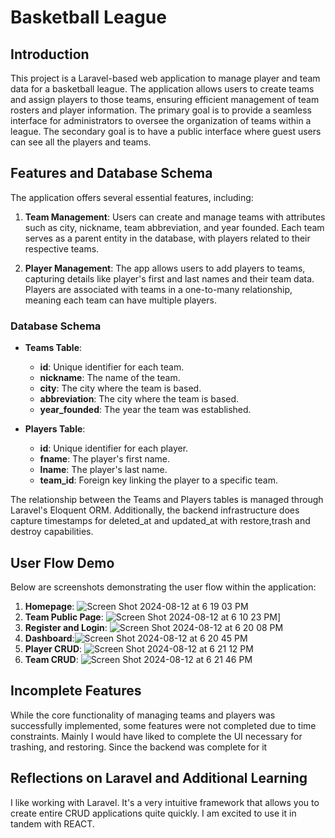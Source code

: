 # Basketball League

## Introduction

This project is a Laravel-based web application to manage player and team data for a basketball league. The application allows users to create teams and assign players to those teams, ensuring efficient management of team rosters and player information. The primary goal is to provide a seamless interface for administrators to oversee the organization of teams within a league. The secondary goal is to have a public interface where guest users can see all the players and teams.

## Features and Database Schema

The application offers several essential features, including:

1. **Team Management**: Users can create and manage teams with attributes such as city, nickname, team abbreviation, and year founded. Each team serves as a parent entity in the database, with players related to their respective teams.

2. **Player Management**: The app allows users to add players to teams, capturing details like player's first and last names and their team data. Players are associated with teams in a one-to-many relationship, meaning each team can have multiple players.

### Database Schema

- **Teams Table**: 
  - **id**: Unique identifier for each team.
  - **nickname**: The name of the team.
  - **city**: The city where the team is based.
  - **abbreviation**: The city where the team is based.
  - **year_founded**: The year the team was established.

- **Players Table**:
  - **id**: Unique identifier for each player.
  - **fname**: The player's first name.
  - **lname**: The player's last name.
  - **team_id**: Foreign key linking the player to a specific team.

The relationship between the Teams and Players tables is managed through Laravel's Eloquent ORM.
Additionally, the backend infrastructure does capture timestamps for deleted_at and updated_at with restore,trash and destroy capabilities.

## User Flow Demo

Below are screenshots demonstrating the user flow within the application:

1. **Homepage**: ![Screen Shot 2024-08-12 at 6 19 03 PM](https://github.com/user-attachments/assets/570e3c0f-0862-4855-92bf-64682c401a1a)
2. **Team Public Page**: ![Screen Shot 2024-08-12 at 6 10 23 PM](https://github.com/user-attachments/assets/617cdc6c-1c14-469b-a39c-56c9425fcf30)]
3. **Register and Login**: ![Screen Shot 2024-08-12 at 6 20 08 PM](https://github.com/user-attachments/assets/5f308297-f20a-4832-84d9-31a68306793e)
4. **Dashboard**:![Screen Shot 2024-08-12 at 6 20 45 PM](https://github.com/user-attachments/assets/9943572d-c5d7-4711-a70f-2b64d873657c)
5. **Player CRUD**: ![Screen Shot 2024-08-12 at 6 21 12 PM](https://github.com/user-attachments/assets/43d1a454-b51f-40a7-b8eb-a1ba254224f8)
6. **Team CRUD**: ![Screen Shot 2024-08-12 at 6 21 46 PM](https://github.com/user-attachments/assets/22c21b88-6e74-4a10-b163-b7ce83d9bf17)

## Incomplete Features

While the core functionality of managing teams and players was successfully implemented, some features were not completed due to time constraints. Mainly I would have liked to complete the UI necessary for trashing, and restoring. Since the backend was complete for it

## Reflections on Laravel and Additional Learning

I like working with Laravel. It's a very intuitive framework that allows you to create entire CRUD applications quite quickly. I am excited to use it in tandem with REACT.

